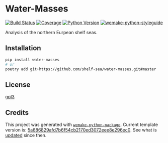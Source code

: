 # Water-Masses

[![Build Status](https://travis-ci.com/shelf-sea/water-masses.svg?branch=master)](https://travis-ci.com/shelf-sea/water-masses)
[![Coverage](https://coveralls.io/repos/github/shelf-sea/water-masses/badge.svg?branch=master)](https://coveralls.io/github/shelf-sea/water-masses?branch=master)
[![Python Version](https://img.shields.io/pypi/pyversions/water-masses.svg)](https://pypi.org/project/water-masses/)
[![wemake-python-styleguide](https://img.shields.io/badge/style-wemake-000000.svg)](https://github.com/wemake-services/wemake-python-styleguide)

Analysis of the northern Eurpean shelf seas.

## Installation

```bash
pip install water-masses
# or
poetry add git+https://github.com/shelf-sea/water-masses.git#master
```

## License

[gpl3](https://github.com/shelf-sea/water-masses/blob/master/LICENSE)

## Credits

This project was generated with [`wemake-python-package`](https://github.com/wemake-services/wemake-python-package). Current template version is: [5a686829afd7b6f54cb2170ed3072eee8e296ec0](https://github.com/wemake-services/wemake-python-package/tree/5a686829afd7b6f54cb2170ed3072eee8e296ec0). See what is [updated](https://github.com/wemake-services/wemake-python-package/compare/5a686829afd7b6f54cb2170ed3072eee8e296ec0...master) since then.
